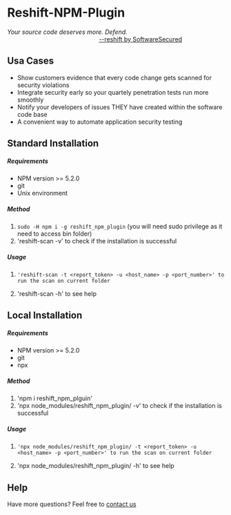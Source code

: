 # Reshift-NPM-Plugin
*Your source code deserves more. Defend.*<br/>
 &nbsp;&nbsp;&nbsp;&nbsp;&nbsp;&nbsp;&nbsp;&nbsp;&nbsp;&nbsp;&nbsp;&nbsp;&nbsp;&nbsp;&nbsp;&nbsp;&nbsp;
 &nbsp;&nbsp;&nbsp;&nbsp;&nbsp;&nbsp;&nbsp;&nbsp;&nbsp;&nbsp;&nbsp;&nbsp;&nbsp;&nbsp;&nbsp;&nbsp;&nbsp;
 &nbsp;&nbsp;&nbsp;&nbsp;&nbsp;&nbsp;&nbsp;&nbsp;&nbsp;&nbsp;&nbsp;&nbsp;&nbsp;&nbsp;&nbsp;&nbsp;&nbsp;
 [--reshift by SoftwareSecured](https://www.softwaresecured.com/reshift/ "Reshift's Homepage")

## Usa Cases
* Show customers evidence that every code change gets scanned for security violations
* Integrate security early so your quartely penetration tests run more smoothly
* Notify your developers of issues THEY have created within the software code base
* A convenient way to automate application security testing

## Standard Installation
##### Requirements
* NPM version >= 5.2.0
* git
* Unix environment
##### Method
1. ```sudo -H npm i -g reshift_npm_plugin``` (you will need sudo privilege as it need to access bin folder)
2. 'reshift-scan -v' to check if the installation is successful
##### Usage
1.     'reshift-scan -t <report_token> -u <host_name> -p <port_number>' to run the scan on current folder
2. 'reshift-scan -h' to see help

## Local Installation
##### Requirements
* NPM version >= 5.2.0
* git
* npx
##### Method
1. 'npm i reshift_npm_plguin'
2. 'npx node_modules/reshift_npm_plugin/ -v' to check if the installation is successful
##### Usage
1.     'npx node_modules/reshift_npm_plugin/ -t <report_token> -u <host_name> -p <port_number>' to run the scan on current folder
2. 'npx node_modules/reshift_npm_plugin/ -h' to see help


## Help
Have more questions? Feel free to [contact us](mailto:support@softwaresecursd.com)